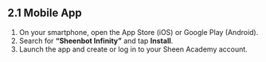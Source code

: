 ## 2.1 Mobile App

1. On your smartphone, open the App Store (iOS) or Google Play (Android).  
2. Search for **“Sheenbot Infinity”** and tap **Install**.  
3. Launch the app and create or log in to your Sheen Academy account.